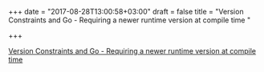 +++
date = "2017-08-28T13:00:58+03:00"
draft = false
title = "Version Constraints and Go - Requiring a newer runtime version at compile time  "

+++

<p><a href="https://medium.com/@theckman/version-constraints-and-go-c9309be15773">Version Constraints and Go - Requiring a newer runtime version at compile time  </a></p>